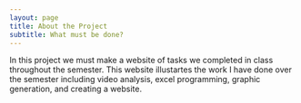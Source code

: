 ```yaml
---
layout: page
title: About the Project
subtitle: What must be done?
---
```


In this project we must make a website of tasks we completed in class throughout the semester. This website illustartes the work I have done over the semester including video analysis, excel programming, graphic generation, and creating a website. 
